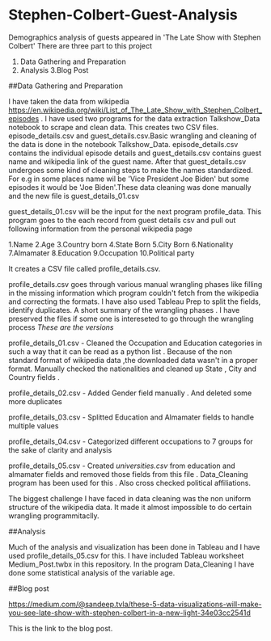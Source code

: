 # Stephen-Colbert-Guest-Analysis
Demographics analysis of guests appeared in  'The Late Show with Stephen Colbert'
There are three part to this project

1. Data Gathering and Preparation 
2. Analysis 
3.Blog Post

##Data Gathering and Preparation 

I have taken the data from wikipedia https://en.wikipedia.org/wiki/List_of_The_Late_Show_with_Stephen_Colbert_episodes . I have used two programs for the data extraction Talkshow_Data notebook to scrape and clean data. This creates two CSV files. 
episode_details.csv and guest_details.csv.Basic wrangling and cleaning of the data is done in the notebook Talkshow_Data. episode_details.csv contains the individual episode details and guest_details.csv contains guest name and wikipedia link of the guest name. After that guest_details.csv undergoes some kind of cleaning steps to make the names standardized. For e.g in some places name wil be 'Vice President Joe Biden' but some episodes it would be 'Joe Biden'.These data cleaning was done manually and the new file is guest_details_01.csv

guest_details_01.csv will be the input for the next program profile_data. This program goes to the each record from guest details csv and pull out following information from the personal wikipedia page 

1.Name 
2.Age 
3.Country born
4.State Born
5.City Born
6.Nationality
7.Almamater
8.Education
9.Occupation
10.Political party 

It creates a CSV file called profile_details.csv. 

profile_details.csv goes through various manual wrangling phases like filling in the missing information which program couldn't fetch from the wikipedia and correcting the formats. I have also used Tableau Prep to split the fields, identify duplicates. A short summary of the wrangling phases . I have preserved the files if some one is intereseted to go through the wrangling process 
*These are the versions*

profile_details_01.csv - Cleaned the Occupation and Education categories in such a way that it can be read as a python list . Because of the non standard format of wikipedia data ,the downloaded data wasn't in a proper format. Manually checked the nationalities and cleaned up State , City and Country fields . 

profile_details_02.csv - Added Gender field manually . And deleted some more duplicates

profile_details_03.csv - Splitted Education and Almamater fields to handle multiple values

profile_details_04.csv - Categorized different occupations to 7 groups for the sake of clarity and analysis 

profile_details_05.csv - Created *universities.csv* from  education and almamater fields and removed those fields from this file . Data_Cleaning program has been used for this . Also cross checked political affiliations. 


The biggest challenge I have faced in data cleaning was the non uniform structure of the wikipedia data. It made it almost impossible to do certain wrangling programmitaclly. 

##Analysis 

Much of the analysis and visualization has been done in Tableau and I have used profile_details_05.csv for this. I have included Tableau worksheet Medium_Post.twbx in this repository. In the program Data_Cleaning I have done some statistical analysis of the variable age. 

##Blog post 

https://medium.com/@sandeep.tvla/these-5-data-visualizations-will-make-you-see-late-show-with-stephen-colbert-in-a-new-light-34e03cc2541d 

This is the link to the blog post. 







